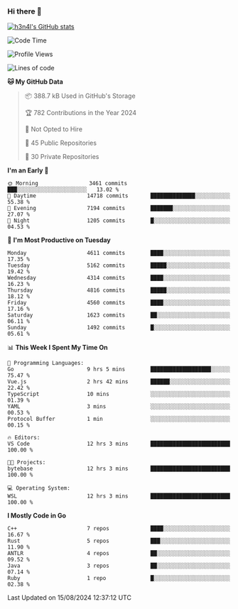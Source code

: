 ### Hi there 👋

[![h3n4l's GitHub stats](https://github-readme-stats.vercel.app/api?username=h3n4l&count_private=true&show_icons=true&theme=radical)](https://github.com/h3n4l/github-readme-stats)

<!--START_SECTION:waka-->
![Code Time](http://img.shields.io/badge/Code%20Time-1%2C902%20hrs%2011%20mins-blue)

![Profile Views](http://img.shields.io/badge/Profile%20Views-7-blue)

![Lines of code](https://img.shields.io/badge/From%20Hello%20World%20I%27ve%20Written-10.5%20million%20lines%20of%20code-blue)

**🐱 My GitHub Data** 

> 📦 388.7 kB Used in GitHub's Storage 
 > 
> 🏆 782 Contributions in the Year 2024
 > 
> 🚫 Not Opted to Hire
 > 
> 📜 45 Public Repositories 
 > 
> 🔑 30 Private Repositories 
 > 
**I'm an Early 🐤** 

```text
🌞 Morning                3461 commits        ███░░░░░░░░░░░░░░░░░░░░░░   13.02 % 
🌆 Daytime                14718 commits       ██████████████░░░░░░░░░░░   55.38 % 
🌃 Evening                7194 commits        ███████░░░░░░░░░░░░░░░░░░   27.07 % 
🌙 Night                  1205 commits        █░░░░░░░░░░░░░░░░░░░░░░░░   04.53 % 
```
📅 **I'm Most Productive on Tuesday** 

```text
Monday                   4611 commits        ████░░░░░░░░░░░░░░░░░░░░░   17.35 % 
Tuesday                  5162 commits        █████░░░░░░░░░░░░░░░░░░░░   19.42 % 
Wednesday                4314 commits        ████░░░░░░░░░░░░░░░░░░░░░   16.23 % 
Thursday                 4816 commits        █████░░░░░░░░░░░░░░░░░░░░   18.12 % 
Friday                   4560 commits        ████░░░░░░░░░░░░░░░░░░░░░   17.16 % 
Saturday                 1623 commits        ██░░░░░░░░░░░░░░░░░░░░░░░   06.11 % 
Sunday                   1492 commits        █░░░░░░░░░░░░░░░░░░░░░░░░   05.61 % 
```


📊 **This Week I Spent My Time On** 

```text
💬 Programming Languages: 
Go                       9 hrs 5 mins        ███████████████████░░░░░░   75.47 % 
Vue.js                   2 hrs 42 mins       ██████░░░░░░░░░░░░░░░░░░░   22.42 % 
TypeScript               10 mins             ░░░░░░░░░░░░░░░░░░░░░░░░░   01.39 % 
YAML                     3 mins              ░░░░░░░░░░░░░░░░░░░░░░░░░   00.53 % 
Protocol Buffer          1 min               ░░░░░░░░░░░░░░░░░░░░░░░░░   00.15 % 

🔥 Editors: 
VS Code                  12 hrs 3 mins       █████████████████████████   100.00 % 

🐱‍💻 Projects: 
bytebase                 12 hrs 3 mins       █████████████████████████   100.00 % 

💻 Operating System: 
WSL                      12 hrs 3 mins       █████████████████████████   100.00 % 
```

**I Mostly Code in Go** 

```text
C++                      7 repos             ████░░░░░░░░░░░░░░░░░░░░░   16.67 % 
Rust                     5 repos             ███░░░░░░░░░░░░░░░░░░░░░░   11.90 % 
ANTLR                    4 repos             ██░░░░░░░░░░░░░░░░░░░░░░░   09.52 % 
Java                     3 repos             ██░░░░░░░░░░░░░░░░░░░░░░░   07.14 % 
Ruby                     1 repo              █░░░░░░░░░░░░░░░░░░░░░░░░   02.38 % 
```




 Last Updated on 15/08/2024 12:37:12 UTC
<!--END_SECTION:waka-->

